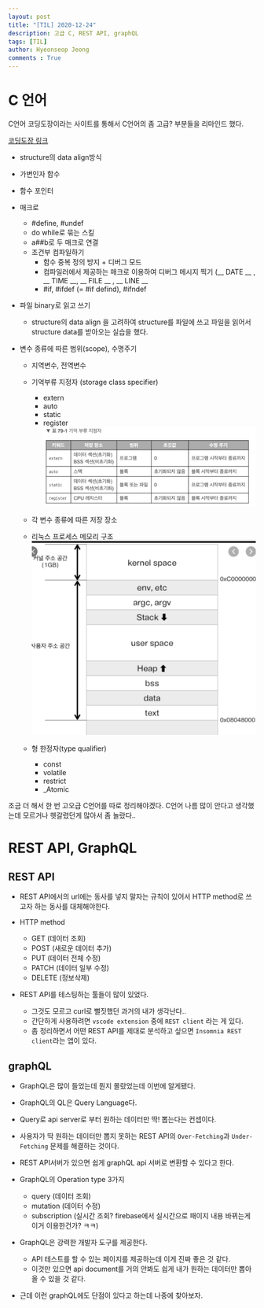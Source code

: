 ```yaml
---
layout: post
title: "[TIL] 2020-12-24"
description: 고급 C, REST API, graphQL
tags: [TIL]
author: Hyeonseop Jeong
comments : True
---
```


# C 언어
C언어 코딩도장이라는 사이트를 통해서 C언어의 좀 고급? 부분들을 리마인드 했다.

[코딩도장 링크](https://dojang.io/course/view.php?id=2)

- structure의 data align방식

- 가변인자 함수

- 함수 포인터

- 매크로
    - #define, #undef
    - do while로 묶는 스킬
    - a##b로 두 매크로 연결
    - 조건부 컴파일하기
        - 함수 중복 정의 방지 + 디버그 모드
        - 컴파일러에서 제공하는 매크로 이용하여 디버그 메시지 찍기 (__ DATE __ , __ TIME __, __ FILE __ , __ LINE __
        - #if, #ifdef (= #if defind), #ifndef


- 파일 binary로 읽고 쓰기
    - structure의 data align 을 고려하여 structure를 파일에 쓰고 파일을 읽어서 structure data를 받아오는 실습을 했다.

- 변수 종류에 따른 범위(scope), 수명주기
    - 지역변수, 전역변수
    - 기억부류 지정자 (storage class specifier)
        - extern
        - auto
        - static
        - register
    ![storage class specifier](/assets/post_images/C/storage-class-specifier.png)

    - 각 변수 종류에 따른 저장 장소

    - 리눅스 프로세스 메모리 구조
        ![linux process memory structure](/assets/post_images/C/linux-process-memory-structure.png)
    - 형 한정자(type qualifier)
        - const
        - volatile
        - restrict
        - _Atomic 

조금 더 해서 한 번 고오급 C언어를 따로 정리해야겠다. C언어 나름 많이 안다고 생각했는데 모르거나 헷갈렸던게 많아서 좀 놀랐다..


# REST API, GraphQL
## REST API
- REST API에서의 url에는 동사를 넣지 말자는 규칙이 있어서 HTTP method로 쓰고자 하는 동사를 대체해야한다.

- HTTP method
    - GET (데이터 조회)
    - POST (새로운 데이터 추가)
    - PUT (데이터 전체 수정)
    - PATCH (데이터 일부 수정)
    - DELETE (정보삭제)


- REST API를 테스팅하는 툴들이 많이 있었다.
    - 그것도 모르고 curl로 뻘짓했던 과거의 내가 생각난다..
    - 간단하게 사용하려면 `vscode extension` 중에 `REST client` 라는 게 있다.
    - 좀 정리하면서 어떤 REST API를 제대로 분석하고 싶으면 `Insomnia REST client`라는 앱이 있다. 


## graphQL
- GraphQL은 많이 들었는데 뭔지 몰랐었는데 이번에 알게됐다.

- GraphQL의 QL은 Query Language다.

- Query로 api server로 부터 원하는 데이터만 딱! 뽑는다는 컨셉이다.

- 사용자가 딱 원하는 데이터만 뽑지 못하는 REST API의 `Over-Fetching`과 `Under-Fetching` 문제를 해결하는 것이다.
- REST API서버가 있으면 쉽게 graphQL api 서버로 변환할 수 있다고 한다.

- GraphQL의 Operation type 3가지
    - query (데이터 조회)
    - mutation (데이터 수정)
    - subscription (실시간 조회? firebase에서 실시간으로 패이지 내용 바뀌는게 이거 이용한건가? ㅋㅋ)

- GraphQL은 강력한 개발자 도구를 제공한다.
    - API 테스트를 할 수 있는 페이지를 제공하는데 이게 진짜 좋은 것 같다.
    - 이것만 있으면 api document를 거의 안봐도 쉽게 내가 원하는 데이터만 뽑아올 수 있을 것 같다.
    
- 근데 이런 graphQL에도 단점이 있다고 하는데 나중에 찾아보자.
